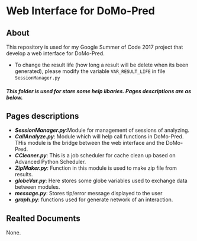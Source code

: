 # Web Interface for DoMo-Pred 

## About

This repository is used for my Google Summer of Code 2017 project that develop a web interface for DoMo-Pred.


* To change the result life (how long a result will be delete when its been generated), please modify the variable `VAR_RESULT_LIFE` in file `SessionManager.py`

##### This folder is used for store some help libaries. Pages descriptions are as below.

## Pages descriptions
- **_SessionManager.py_**:Module for management of  sessions of analyzing.
- **_CallAnalyze.py_**: Module which will help call functions in DoMo-Pred. THis module is the bridge between the web interface and the DoMo-Pred. 
- **_CCleaner.py_**: This is a job scheduler for cache clean up based on Advanced Python Scheduler.
- **_ZipMaker.py_**: Function in this module is used to make zip file from results.
- **_globeVar.py_**: Here stores some globe variables used to exchange data between modules.
- **_message.py_**: Stores tip/error message displayed to the user
- **_graph.py_**: functions used for generate network of an interaction.

## Realted Documents

None.
